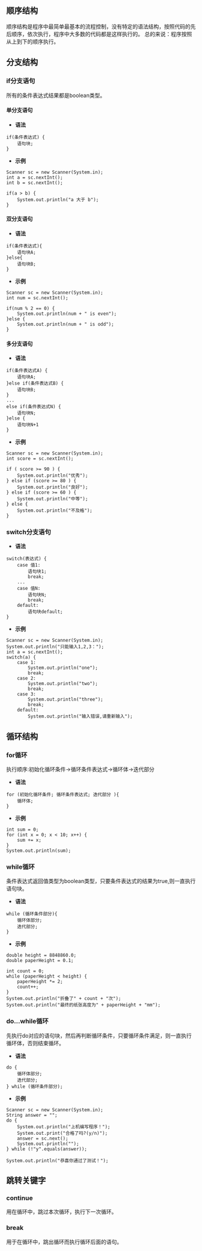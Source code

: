 ## 顺序结构
顺序结构是程序中最简单最基本的流程控制，没有特定的语法结构，按照代码的先后顺序，依次执行，程序中大多数的代码都是这样执行的。
总的来说：程序按照从上到下的顺序执行。

## 分支结构
### if分支语句
所有的条件表达式结果都是boolean类型。
#### 单分支语句
- **语法**  
```
if(条件表达式) {
	语句块;
}
```
- **示例**
```
Scanner sc = new Scanner(System.in);  
int a = sc.nextInt();  
int b = sc.nextInt();  
  
if(a > b) {  
    System.out.println("a 大于 b");  
}
```
#### 双分支语句
- **语法**  
```
if(条件表达式){
	语句块A;
}else{
	语句块B;
}
```
- **示例**
```
Scanner sc = new Scanner(System.in);
int num = sc.nextInt();  
  
if(num % 2 == 0) {  
    System.out.println(num + " is even");  
}else {  
    System.out.println(num + " is odd");  
}
```
#### 多分支语句
- **语法**  
```
if(条件表达式A) {
	语句块A;
}else if(条件表达式B) {
	语句块B;
}
...
else if(条件表达式N) {
	语句块N;
}else {
	语句块N+1
}
```
- **示例**
```
Scanner sc = new Scanner(System.in);
int score = sc.nextInt();  
  
if ( score >= 90 ) {  
    System.out.println("优秀");  
} else if (score >= 80 ) {  
    System.out.println("良好");  
} else if (score >= 60 ) {  
    System.out.println("中等");  
} else {  
    System.out.println("不及格");  
}
```

### switch分支语句
- **语法**  
```
switch(表达式) {
	case 值1:
		语句块1;
		break;
	...
	case 值N:
		语句块N;
		break;
	default:
		语句块default;
} 
```       
- **示例**
```
Scanner sc = new Scanner(System.in);  
System.out.println("只能输入1,2,3：");  
int a = sc.nextInt();  
switch(a) {  
    case 1:  
        System.out.println("one");  
        break;  
    case 2:  
        System.out.println("two");  
        break;  
    case 3:  
        System.out.println("three");  
        break;  
    default:  
        System.out.println("输入错误,请重新输入");
```

## 循环结构
### for循环
执行顺序:初始化循环条件->循环条件表达式->循环体->迭代部分
- **语法**  
```
for (初始化循环条件; 循环条件表达式; 迭代部分 ){  
    循环体;  
}
```
- **示例**  
```
int sum = 0;  
for (int x = 0; x < 10; x++) {  
    sum += x;  
}  
System.out.println(sum);
```

### while循环
条件表达式返回值类型为boolean类型，只要条件表达式的结果为true,则一直执行语句块。
- **语法**
```
while (循环条件部分){  
    循环体部分;   
	迭代部分;  
}
```
- **示例**
```
double height = 8848860.0;  
double paperHeight = 0.1;  
  
int count = 0;  
while (paperHeight < height) {  
    paperHeight *= 2;  
    count++;  
}  
System.out.println("折叠了" + count + "次");  
System.out.println("最终的纸张高度为" + paperHeight + "mm");
```

### do...while循环
先执行do对应的语句块，然后再判断循环条件，只要循环条件满足，则一直执行循环体，否则结束循环。
- **语法**  
```
do {  
    循环体部分;  
    迭代部分;  
} while (循环条件部分);
```
- **示例**  
```
Scanner sc = new Scanner(System.in);  
String answer = "";  
do {  
    System.out.println("上机编写程序！");  
    System.out.print("合格了吗?(y/n)");  
    answer = sc.next();  
    System.out.println("");  
} while (!"y".equals(answer));  
  
System.out.println("恭喜你通过了测试！");
```

## 跳转关键字
### continue
用在循环中，跳过本次循环，执行下一次循环。
### break
用于在循环中，跳出循环而执行循环后面的语句。